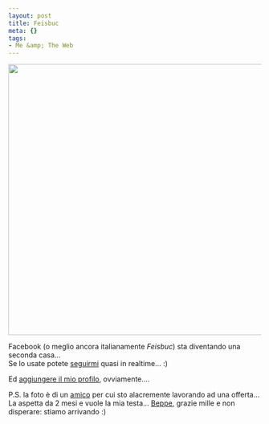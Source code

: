 ```yaml
--- 
layout: post
title: Feisbuc
meta: {}
tags: 
- Me &amp; The Web
---
```

<a href="http://www.facebook.com/photo.php?pid=1697774&id=502992052" class="tt-facebook-photo tt-facebook-big"><img src="http://photos-g.ak.fbcdn.net/photos-ak-snc1/v766/119/51/502992052/n502992052_1697774_5095.jpg" alt="" border="0" width=540 /></a> 
   
  
Facebook (o meglio ancora italianamente *Feisbuc*) sta diventando una seconda casa...  
Se lo usate potete [seguirmi][1] quasi in realtime... :)  
  
Ed [aggiungere il mio profilo][1], ovviamente....   
  
P.S. la foto è di un [amico][2] per cui sto alacremente lavorando ad una offerta... La aspetta da 2 mesi e vuole la mia testa... [Beppe][2], grazie mille e non disperare: stiamo arrivando :)    

  
  
[1]: http://www.facebook.com/profile.php?id=502992052
[2]: http://www.bragiu.net/ 
